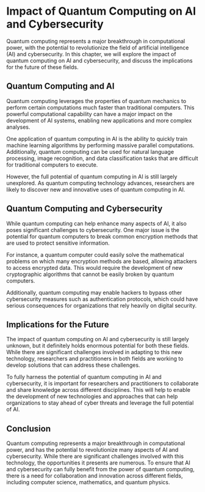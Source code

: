 Impact of Quantum Computing on AI and Cybersecurity
==============================================================================================

Quantum computing represents a major breakthrough in computational power, with the potential to revolutionize the field of artificial intelligence (AI) and cybersecurity. In this chapter, we will explore the impact of quantum computing on AI and cybersecurity, and discuss the implications for the future of these fields.

Quantum Computing and AI
------------------------

Quantum computing leverages the properties of quantum mechanics to perform certain computations much faster than traditional computers. This powerful computational capability can have a major impact on the development of AI systems, enabling new applications and more complex analyses.

One application of quantum computing in AI is the ability to quickly train machine learning algorithms by performing massive parallel computations. Additionally, quantum computing can be used for natural language processing, image recognition, and data classification tasks that are difficult for traditional computers to execute.

However, the full potential of quantum computing in AI is still largely unexplored. As quantum computing technology advances, researchers are likely to discover new and innovative uses of quantum computing in AI.

Quantum Computing and Cybersecurity
-----------------------------------

While quantum computing can help enhance many aspects of AI, it also poses significant challenges to cybersecurity. One major issue is the potential for quantum computers to break common encryption methods that are used to protect sensitive information.

For instance, a quantum computer could easily solve the mathematical problems on which many encryption methods are based, allowing attackers to access encrypted data. This would require the development of new cryptographic algorithms that cannot be easily broken by quantum computers.

Additionally, quantum computing may enable hackers to bypass other cybersecurity measures such as authentication protocols, which could have serious consequences for organizations that rely heavily on digital security.

Implications for the Future
---------------------------

The impact of quantum computing on AI and cybersecurity is still largely unknown, but it definitely holds enormous potential for both these fields. While there are significant challenges involved in adapting to this new technology, researchers and practitioners in both fields are working to develop solutions that can address these challenges.

To fully harness the potential of quantum computing in AI and cybersecurity, it is important for researchers and practitioners to collaborate and share knowledge across different disciplines. This will help to enable the development of new technologies and approaches that can help organizations to stay ahead of cyber threats and leverage the full potential of AI.

Conclusion
----------

Quantum computing represents a major breakthrough in computational power, and has the potential to revolutionize many aspects of AI and cybersecurity. While there are significant challenges involved with this technology, the opportunities it presents are numerous. To ensure that AI and cybersecurity can fully benefit from the power of quantum computing, there is a need for collaboration and innovation across different fields, including computer science, mathematics, and quantum physics.
